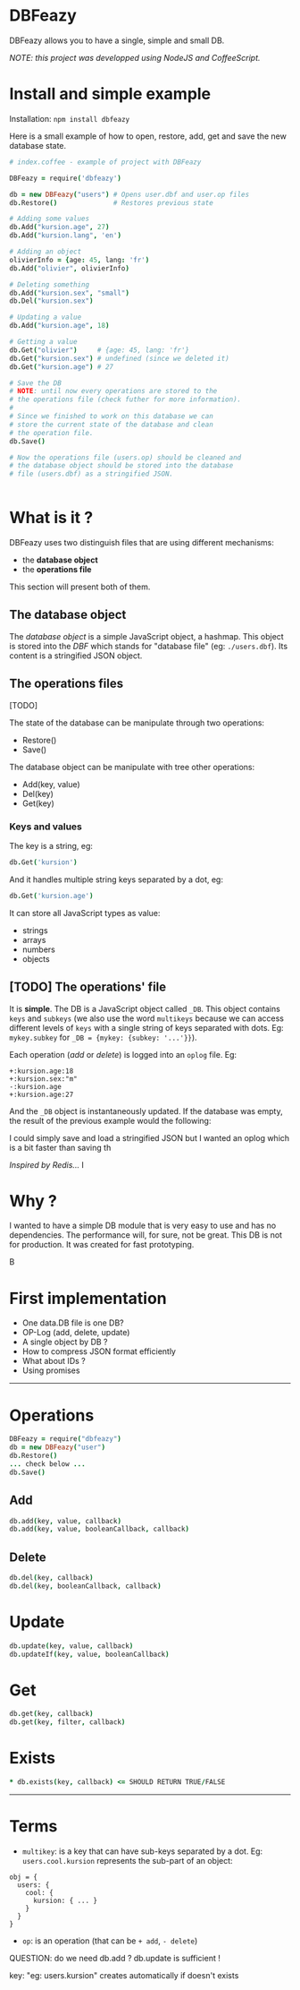 # DBFeazy

DBFeazy allows you to have a single, simple and small DB.

*NOTE: this project was developped using NodeJS and CoffeeScript.*

# Install and simple example

Installation: `npm install dbfeazy`

Here is a small example of how to open, restore, add,
get and save the new database state.

```coffeescript
# index.coffee - example of project with DBFeazy

DBFeazy = require('dbfeazy')

db = new DBFeazy("users") # Opens user.dbf and user.op files
db.Restore()              # Restores previous state

# Adding some values
db.Add("kursion.age", 27)
db.Add("kursion.lang", 'en')

# Adding an object
olivierInfo = {age: 45, lang: 'fr')
db.Add("olivier", olivierInfo)

# Deleting something
db.Add("kursion.sex", "small")
db.Del("kursion.sex")

# Updating a value
db.Add("kursion.age", 18)

# Getting a value
db.Get("olivier")     # {age: 45, lang: 'fr'}
db.Get("kursion.sex") # undefined (since we deleted it)
db.Get("kursion.age") # 27

# Save the DB
# NOTE: until now every operations are stored to the
# the operations file (check futher for more information).
#
# Since we finished to work on this database we can
# store the current state of the database and clean
# the operation file.
db.Save()

# Now the operations file (users.op) should be cleaned and
# the database object should be stored into the database
# file (users.dbf) as a stringified JSON.



```

# What is it ?
DBFeazy uses two distinguish files that are using different
mechanisms:

- the **database object**
- the **operations file**

This section will present both of them.

## The database object
The *database object* is a simple JavaScript object, a
hashmap. This object is stored into the *DBF* which stands for
"database file" (eg: `./users.dbf`). Its content is a
stringified JSON object.

## The operations files
[TODO]

The state of the database can be manipulate through two
operations:

- Restore()
- Save()

The database object can be manipulate with tree other
operations:

- Add(key, value)
- Del(key)
- Get(key)

### Keys and values

The key is a string, eg:

```coffeescript
db.Get('kursion')
```

And it handles multiple string keys separated by a dot, eg:

```coffeescript
db.Get('kursion.age')
```

It can store all JavaScript types as value:

- strings
- arrays
- numbers
- objects


## [TODO] The operations' file
It is **simple**. The DB is a JavaScript object called `_DB`. This object
contains `keys` and `subkeys` (we also use the word `multikeys` because we can
access different levels of `keys` with a single string of keys separated with
dots. Eg: `mykey.subkey` for `_DB = {mykey: {subkey: '...'}}`).

Each operation (*add* or *delete*) is logged into an `oplog` file. Eg:

```
+:kursion.age:18
+:kursion.sex:"m"
-:kursion.age
+:kursion.age:27
```

And the `_DB` object is instantaneously updated. If the database was empty, the
result of the previous example would the following:


I could simply save and load a stringified JSON but I wanted an oplog which is a
bit faster than saving th

*Inspired by Redis...*  I


# Why ?

I wanted to have a simple DB module that is very easy to use and has no
dependencies.  The performance will, for sure, not be great. This DB is not for
production. It was created for fast prototyping.

B

# First implementation

* One data.DB file is one DB?
* OP-Log (add, delete, update)
* A single object by DB ?
* How to compress JSON format efficiently
* What about IDs ?
* Using promises

------------------------------------

# Operations

```coffeescript
DBFeazy = require("dbfeazy")
db = new DBFeazy("user")
db.Restore()
... check below ...
db.Save()
```

## Add

```coffeescript
db.add(key, value, callback)
db.add(key, value, booleanCallback, callback)
```

## Delete

```coffeescript
db.del(key, callback)
db.del(key, booleanCallback, callback)
```

# Update

```coffeescript
db.update(key, value, callback)
db.updateIf(key, value, booleanCallback)
```

# Get

```coffeescript
db.get(key, callback)
db.get(key, filter, callback)
```

# Exists

```coffeescript
* db.exists(key, callback) <= SHOULD RETURN TRUE/FALSE
```

------------------------------------

# Terms

- `multikey`: is a key that can have sub-keys separated by a dot. Eg: `users.cool.kursion`
represents the sub-part of an object:
```
obj = {
  users: {
    cool: {
      kursion: { ... }
    }
  }
}
```

- `op`: is an operation (that can be `+ add`, `- delete`)

QUESTION: do we need db.add ? db.update is sufficient !



key: "eg: users.kursion"
creates automatically if doesn't exists

